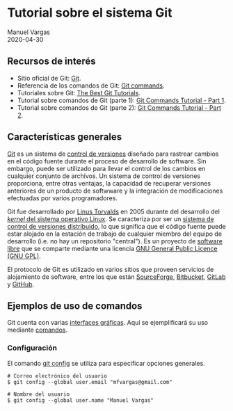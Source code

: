 # Tutorial sobre el sistema Git
Manuel Vargas  
2020-04-30

## Recursos de interés
* Sitio oficial de Git: [Git](https://git-scm.com/).
* Referencia de los comandos de Git: [Git commands](https://git-scm.com/docs/git#_git_commands).
* Tutoriales sobre Git: [The Best Git Tutorials](https://www.freecodecamp.org/news/best-git-tutorial/).
* Tutorial sobre comandos de Git (parte 1): [Git Commands Tutorial - Part 1](https://kolosek.com/git-commands-tutorial-part1/).
* Tutorial sobre comandos de Git (parte 2): [Git Commands Tutorial - Part 2](https://kolosek.com/git-commands-tutorial-part2/).

## Características generales
[Git](https://git-scm.com/) es un sistema de [control de versiones](https://en.wikipedia.org/wiki/Version_control) diseñado para rastrear cambios en el código fuente durante el proceso de desarrollo de software. Sin embargo, puede ser utilizado para llevar el control de los cambios en cualquier conjunto de archivos. Un sistema de control de versiones proporciona, entre otras ventajas, la capacidad de recuperar versiones anteriores de un producto de softwware y la integración de modificaciones efectuadas por varios programadores.

Git fue desarrollado por [Linus Torvalds](https://en.wikipedia.org/wiki/Linus_Torvalds) en 2005 durante del desarrollo del [_kernel_ del sistema operativo Linux](https://en.wikipedia.org/wiki/Linux_kernel). Se caracteriza por ser un [sistema de control de versiones distribuido](https://en.wikipedia.org/wiki/Distributed_version_control), lo que significa que el código fuente puede estar alojado en la estación de trabajo de cualquier miembro del equipo de desarrollo (i.e. no hay un repositorio "central"). Es un proyecto de [software libre](https://en.wikipedia.org/wiki/Free_software) que se comparte mediante una licencia [GNU General Public Licence (GNU GPL)](https://www.gnu.org/licenses/old-licenses/gpl-2.0.html).

El protocolo de Git es utilizado en varios sitios que proveen servicios de alojamiento de software, entre los que están [SourceForge](https://sourceforge.net/), [Bitbucket](https://bitbucket.org/), [GitLab](https://about.gitlab.com/) y [GitHub](https://github.com/).

## Ejemplos de uso de comandos
Git cuenta con varias [interfaces gráficas](https://git-scm.com/downloads/guis). Aquí se ejemplificará su uso mediante [comandos](https://git-scm.com/docs/git#_git_commands).

### Configuración
El comando [git config](https://git-scm.com/docs/git-config) se utiliza para especificar opciones generales.
```terminal
# Correo electrónico del usuario
$ git config --global user.email "mfvargas@gmail.com"

# Nombre del usuario
$ git config --global user.name "Manuel Vargas"
```

